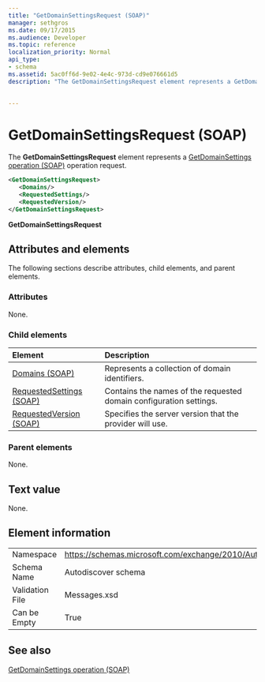 ```yaml
---
title: "GetDomainSettingsRequest (SOAP)"
manager: sethgros
ms.date: 09/17/2015
ms.audience: Developer
ms.topic: reference
localization_priority: Normal
api_type:
- schema
ms.assetid: 5ac0ff6d-9e02-4e4c-973d-cd9e076661d5
description: "The GetDomainSettingsRequest element represents a GetDomainSettings operation (SOAP) operation request."
 
 
---
```


# GetDomainSettingsRequest (SOAP)

The **GetDomainSettingsRequest** element represents a [GetDomainSettings operation (SOAP)](getdomainsettings-operation-soap.md) operation request. 
  
```XML
<GetDomainSettingsRequest>
   <Domains/>
   <RequestedSettings/>
   <RequestedVersion/>
</GetDomainSettingsRequest>
```

 **GetDomainSettingsRequest**
## Attributes and elements

The following sections describe attributes, child elements, and parent elements.
  
### Attributes

None.
  
### Child elements

|**Element**|**Description**|
|:-----|:-----|
|[Domains (SOAP)](domains-soap.md) <br/> |Represents a collection of domain identifiers.  <br/> |
|[RequestedSettings (SOAP)](requestedsettings-soap.md) <br/> |Contains the names of the requested domain configuration settings.  <br/> |
|[RequestedVersion (SOAP)](requestedversion-soap.md) <br/> |Specifies the server version that the provider will use.  <br/> |
   
### Parent elements

None.
  
## Text value

None.
  
## Element information

|||
|:-----|:-----|
|Namespace  <br/> |https://schemas.microsoft.com/exchange/2010/Autodiscover  <br/> |
|Schema Name  <br/> |Autodiscover schema  <br/> |
|Validation File  <br/> |Messages.xsd  <br/> |
|Can be Empty  <br/> |True  <br/> |
   
## See also



[GetDomainSettings operation (SOAP)](getdomainsettings-operation-soap.md)

